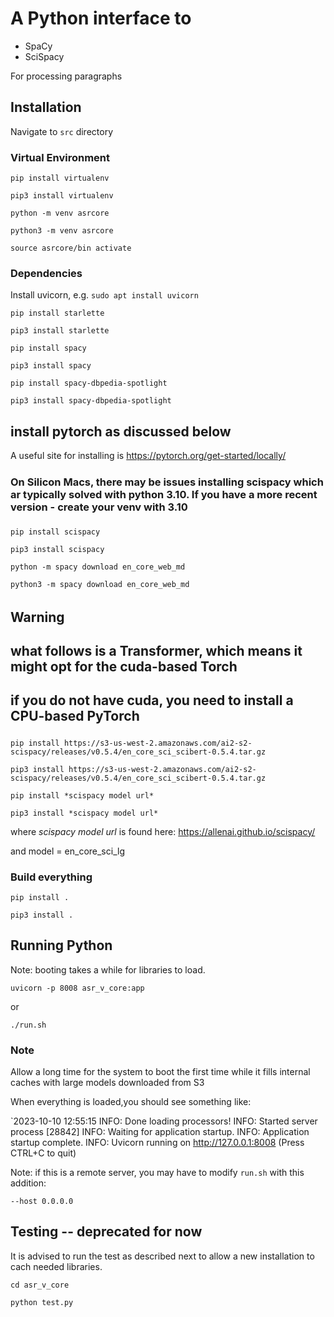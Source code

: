 # A Python interface to
- SpaCy
- SciSpacy

For processing paragraphs
## Installation
Navigate to `src` directory
### Virtual Environment
`pip install virtualenv`

`pip3 install virtualenv`

`python -m venv asrcore`

`python3 -m venv asrcore`

`source asrcore/bin activate`

### Dependencies
Install uvicorn, e.g. `sudo apt install uvicorn`

`pip install starlette`

`pip3 install starlette`

`pip install spacy`

`pip3 install spacy`


`pip install spacy-dbpedia-spotlight`

`pip3 install spacy-dbpedia-spotlight`
## install pytorch as discussed below
A useful site for installing is https://pytorch.org/get-started/locally/
#####
### On Silicon Macs, there may be issues installing scispacy which ar typically solved with python 3.10. If you have a more recent version - create your venv with 3.10
#####
`pip install scispacy`

`pip3 install scispacy`

`python -m spacy download en_core_web_md`

`python3 -m spacy download en_core_web_md`

######
## Warning
## what follows is a Transformer, which means it might opt for the cuda-based Torch
## if you do not have cuda, you need to install a CPU-based PyTorch
#####
`pip install https://s3-us-west-2.amazonaws.com/ai2-s2-scispacy/releases/v0.5.4/en_core_sci_scibert-0.5.4.tar.gz`

`pip3 install https://s3-us-west-2.amazonaws.com/ai2-s2-scispacy/releases/v0.5.4/en_core_sci_scibert-0.5.4.tar.gz`

`pip install *scispacy model url*`

`pip3 install *scispacy model url*`


where *scispacy model url* is found here: https://allenai.github.io/scispacy/

and model = en_core_sci_lg


### Build everything
`pip install .`

`pip3 install .`

## Running Python
Note: booting takes a while for libraries to load.

`uvicorn -p 8008 asr_v_core:app`

or

`./run.sh`
### Note
Allow a long time for the system to boot the first time while it fills internal caches with large models downloaded from S3

When everything is loaded,you should see something like:

`2023-10-10 12:55:15 INFO: Done loading processors!
INFO:     Started server process [28842]
INFO:     Waiting for application startup.
INFO:     Application startup complete.
INFO:     Uvicorn running on http://127.0.0.1:8008 (Press CTRL+C to quit)

Note: if this is a remote server, you may have to modify `run.sh` with this addition:

`--host 0.0.0.0`

## Testing -- deprecated for now
It is advised to run the test as described next to allow a new installation to cach needed libraries.

`cd asr_v_core`

`python test.py`